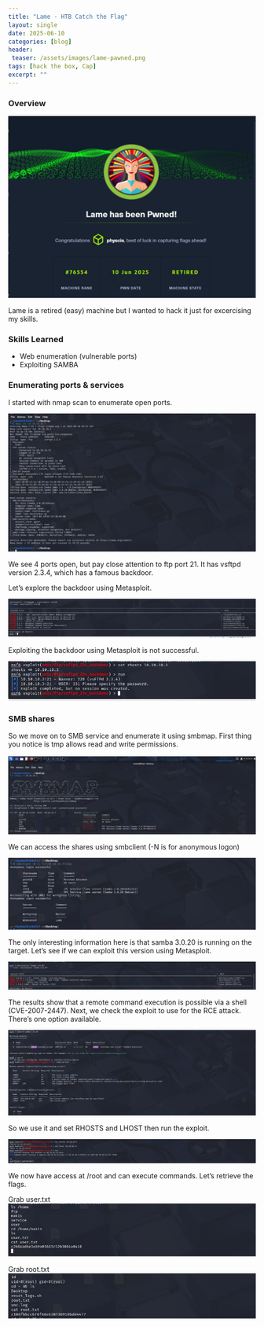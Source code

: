 ```yaml
---
title: "Lame - HTB Catch the Flag"
layout: single
date: 2025-06-10
categories: [blog]
header:
 teaser: /assets/images/lame-pawned.png
tags: [hack the box, Cap]
excerpt: ""
---
```

### Overview

![Cap](/assets/images/lame-pawned.png)

Lame is a retired (easy) machine but I wanted to hack it just for excercising my skills. 

### Skills Learned
- Web enumeration (vulnerable ports)
- Exploiting SAMBA

### Enumerating ports & services

I started with nmap scan to enumerate open ports. 

<img src="/assets/images/lame-nmap.png" alt="Nmap Scan" style="max-width:100%;">

We see 4 ports open, but pay close attention to ftp port 21. It has vsftpd version 2.3.4, which has a famous backdoor.

Let’s explore the backdoor using Metasploit.

<img src="/assets/images/lame-metasploit.png" alt="VSFTPD" style="max-width:100%;">

Exploiting the backdoor using Metasploit is not successful. 

<img src="/assets/images/lame-msf.png" alt="MSF" style="max-width:100%;">

### SMB shares

So we move on to SMB service and enumerate it using smbmap. First thing you notice is tmp allows read and write permissions. 

<img src="/assets/images/lame-smbclient.png" alt="Smbmap" style="max-width:100%;">

We can access the shares using smbclient (-N is for anonymous logon)

<img src="/assets/images/lame-smb-anon.png" alt="SMB Anonymous" style="max-width:100%;">

The only interesting information here is that samba 3.0.20 is running on the target. Let’s see if we can exploit this version using Metasploit.

<img src="/assets/images/lame-smb-version.png" alt="Samba" style="max-width:100%;">

The results show that a remote command execution is possible via a shell (CVE-2007-2447).
Next, we check the exploit to use for the RCE attack. There’s one option available. 

<img src="/assets/images/lame-rce-exploit.png" alt="RCE Exploit" style="max-width:100%;">

So we use it and set RHOSTS and LHOST then run the exploit.

<img src="/assets/images/lame-run.png" alt="Exploit" style="max-width:100%;">

We now have access at /root and can execute commands. Let’s retrieve the flags. 

Grab user.txt
<img src="/assets/images/lame-usertxt.png" alt="User" style="max-width:100%;">

Grab root.txt
<img src="/assets/images/lame-roottxt.png" alt="Root" style="max-width:100%;">
